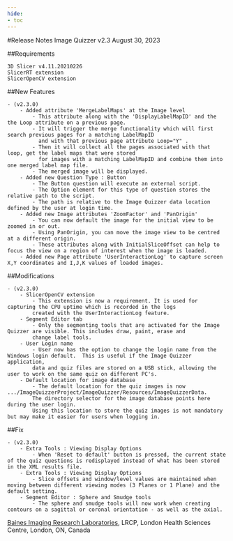 ```yaml
---
hide:
- toc
---
```

<!-- let javascript handle toc on left sidebar -->

#Release Notes
	Image Quizzer v2.3
	August 30, 2023
	

##Requirements

	3D Slicer v4.11.20210226
	SlicerRT extension
	SlicerOpenCV extension
	
##New Features

	- (v2.3.0) 
		- Added attribute 'MergeLabelMaps' at the Image level
			- This attribute along with the 'DisplayLabelMapID' and the the Loop attribute on a previous page.
			- It will trigger the merge functionality which will first search previous pages for a matching LabelMapID
			  and with that previous page attribute Loop="Y" .
			- Then it will collect all the pages associated with that loop, get the label maps that were stored
			  for images with a matching LabelMapID and combine them into one merged label map file.
			- The merged image will be displayed.
		- Added new Question Type : Button
			- The Button question will execute an external script.
			- The Option element for this type of question stores the relative path to the script.
			- The path is relative to the Image Quizzer data location defined by the user at login time.
		- Added new Image attributes 'ZoomFactor' and 'PanOrigin'
			- You can now default the image for the initial view to be zoomed in or out.
			- Using PanOrigin, you can move the image view to be centred at a different origin.
			- These attributes along with InitialSliceOffset can help to focus the view on a region of interest when the image is loaded.
		- Added new Page attribute 'UserInteractionLog' to capture screen X,Y coordinates and I,J,K values of loaded images.



##Modifications

	- (v2.3.0)
		- SlicerOpenCV extension
			- This extension is now a requirement. It is used for capturing the CPU uptime which is recorded in the logs
			created with the UserInteractionLog feature.
		- Segment Editor tab
			- Only the segmenting tools that are activated for the Image Quizzer are visible. This includes draw, paint, erase and 
			change label tools.
		- User Login name
			- User now has the option to change the login name from the Windows login default.  This is useful if the Image Quizzer application,
			data and quiz files are stored on a USB stick, allowing the user to work on the same quiz on different PC's.
		- Default location for image database
			- The default location for the quiz images is now .../ImageQuizzerProject/ImageQuizzer/Resources/ImageQuizzerData.
			The directory selector for the image database points here during the user login.
			Using this location to store the quiz images is not mandatory but may make it easier for users when logging in.

##Fix

	- (v2.3.0)
		- Extra Tools : Viewing Display Options
			- When 'Reset to default' button is pressed, the current state of the quiz questions is redisplayed instead of what has been stored in the XML results file.
		- Extra Tools : Viewing Display Options
			- Slice offsets and window/level values are maintained when moving between different viewing modes (3 Planes or 1 Plane) and the default setting.
		- Segment Editor : Sphere and Smudge tools
			- The sphere and smudge tools will now work when creating contours on a sagittal or coronal orientation - as well as the axial.
		
		  
<a href="https://bainesimaging.com" target="_blank">Baines Imaging Research Laboratories</a>, LRCP, London Health Sciences Centre, London, ON, Canada
